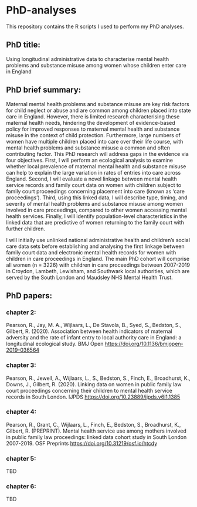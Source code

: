 # PhD-analyses
This repository contains the R scripts I used to perform my PhD analyses.

## PhD title: 
Using longitudinal administrative data to characterise mental health problems and substance misuse among women whose children enter care in England

## PhD brief summary:
Maternal mental health problems and substance misuse are key risk factors for child neglect or abuse and are common among children placed into state care in England. However, there is limited research characterising these maternal health needs, hindering the development of evidence-based policy for improved responses to maternal mental health and substance misuse in the context of child protection. Furthermore, large numbers of women have multiple children placed into care over their life course, with mental health problems and substance misuse a common and often contributing factor. This PhD research will address gaps in the evidence via four objectives. First, I will perform an ecological analysis to examine whether local prevalence of maternal mental health and substance misuse can help to explain the large variation in rates of entries into care across England. Second, I will evaluate a novel linkage between mental health service records and family court data on women with children subject to family court proceedings concerning placement into care (known as ‘care proceedings’). Third, using this linked data, I will describe type, timing, and severity of mental health problems and substance misuse among women involved in care proceedings, compared to other women accessing mental health services. Finally, I will identify population-level characteristics in the linked data that are predictive of women returning to the family court with further children. 

I will initially use unlinked national administrative health and children’s social care data sets before establishing and analysing the first linkage between family court data and electronic mental health records for women with children in care proceedings in England. The main PhD cohort will comprise all women (n = 3226) with children in care proceedings between 2007-2019 in Croydon, Lambeth, Lewisham, and Southwark local authorities, which are served by the South London and Maudsley NHS Mental Health Trust.

## PhD papers:

### chapter 2:
Pearson, R., Jay, M. A., Wijlaars, L., De Stavola, B., Syed, S., Bedston, S., Gilbert, R. (2020).
Association between health indicators of maternal adversity and the rate of infant entry to local
authority care in England: a longitudinal ecological study. BMJ Open https://doi.org/10.1136/bmjopen-2019-036564

### chapter 3:
Pearson, R., Jewell, A., Wijlaars, L., S., Bedston, S., Finch, E., Broadhurst, K., Downs, J., Gilbert, R. (2020).
Linking data on women in public family law court proceedings concerning their children to mental health service records in South London. IJPDS https://doi.org/10.23889/ijpds.v6i1.1385

### chapter 4:
Pearson, R., Grant, C., Wijlaars, L., Finch, E., Bedston, S., Broadhurst, K., Gilbert, R. (PREPRINT).
Mental health service use among mothers involved in public family law proceedings: linked data cohort study in South London 2007-2019. OSF Preprints https://doi.org/10.31219/osf.io/htcdy

### chapter 5:
TBD

### chapter 6:
TBD
